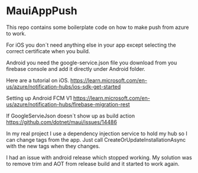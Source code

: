 # MauiAppPush
This repo contains some boilerplate code on how to make push from azure to work.

For iOS you don´t need anything else in your app except selecting the correct certificate when you build.

Android you need the google-service.json file you download from you firebase console and add it directly under Android folder.

Here are a tutorial on iOS. https://learn.microsoft.com/en-us/azure/notification-hubs/ios-sdk-get-started

Setting up Android FCM V1 https://learn.microsoft.com/en-us/azure/notification-hubs/firebase-migration-rest

If GoogleServieJson doesn´t show up as build action https://github.com/dotnet/maui/issues/14486

In my real project I use a dependency injection service to hold my hub so I can change tags from the app. Just call CreateOrUpdateInstallationAsync with the new tags when they changes.

I had an issue with android release which stopped working. My solution was to remove trim and AOT from release build and it started to work again.

